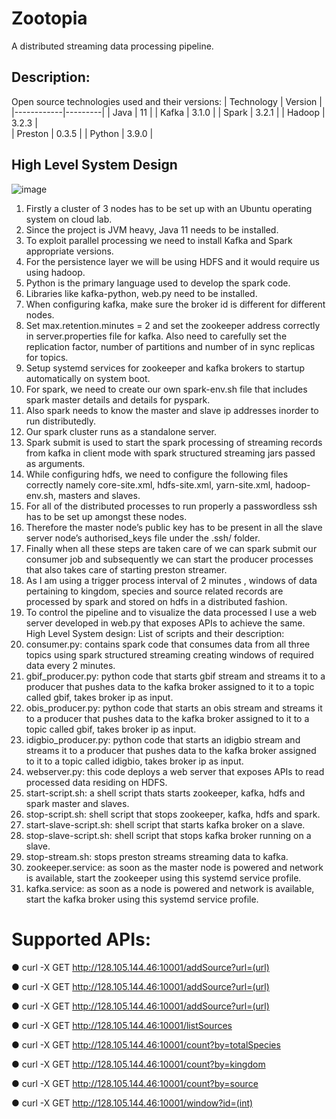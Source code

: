 # Zootopia
A distributed streaming data processing pipeline.

## Description:
Open source technologies used and their versions:
| Technology | Version |
|------------|---------|
| Java       | 11      |
| Kafka      | 3.1.0   |
| Spark      | 3.2.1   |
| Hadoop     | 3.2.3   |    
| Preston    | 0.3.5   |
| Python     | 3.9.0   |

## High Level System Design
![image](https://user-images.githubusercontent.com/19925448/225933206-5e5c0b64-a4f0-4640-be3d-b1f870296689.png)



1. Firstly a cluster of 3 nodes has to be set up with an Ubuntu operating system on cloud lab.
2. Since the project is JVM heavy, Java 11 needs to be installed.
3. To exploit parallel processing we need to install Kafka and Spark appropriate versions.
4. For the persistence layer we will be using HDFS and it would require us using hadoop.
5. Python is the primary language used to develop the spark code.
6. Libraries like kafka-python, web.py need to be installed.
7. When configuring kafka, make sure the broker id is different for different nodes.
8. Set max.retention.minutes = 2 and set the zookeeper address correctly in server.properties file for kafka. Also need to carefully set the replication factor, number of partitions and number of in sync replicas for topics.
9. Setup systemd services for zookeeper and kafka brokers to startup automatically on
system boot.
10. For spark, we need to create our own spark-env.sh file that includes spark master
details and details for pyspark.
11. Also spark needs to know the master and slave ip addresses inorder to run
distributedly.
12. Our spark cluster runs as a standalone server.
13. Spark submit is used to start the spark processing of streaming records from kafka in
client mode with spark structured streaming jars passed as arguments.
14. While configuring hdfs, we need to configure the following files correctly namely
core-site.xml, hdfs-site.xml, yarn-site.xml, hadoop-env.sh, masters and slaves.
15. For all of the distributed processes to run properly a passwordless ssh has to be set up
amongst these nodes.
16. Therefore the master node’s public key has to be present in all the slave server node’s
authorised_keys file under the .ssh/ folder.
17. Finally when all these steps are taken care of we can spark submit our consumer job
and subsequently we can start the producer processes that also takes care of starting
preston streamer.
18. As I am using a trigger process interval of 2 minutes , windows of data pertaining to
kingdom, species and source related records are processed by spark and stored on hdfs
in a distributed fashion.
19. To control the pipeline and to visualize the data processed I use a web server
developed in web.py that exposes APIs to achieve the same.
High Level System design:
List of scripts and their description:
20. consumer.py: contains spark code that consumes data from all three topics using spark
structured streaming creating windows of required data every 2 minutes.
21. gbif_producer.py: python code that starts gbif stream and streams it to a producer that
pushes data to the kafka broker assigned to it to a topic called gbif, takes broker ip as
input.
22. obis_producer.py: python code that starts an obis stream and streams it to a producer
that pushes data to the kafka broker assigned to it to a topic called gbif, takes broker ip
as input.
23. idigbio_producer.py: python code that starts an idigbio stream and streams it to a
producer that pushes data to the kafka broker assigned to it to a topic called idigbio,
takes broker ip as input.
24. webserver.py: this code deploys a web server that exposes APIs to read processed
data residing on HDFS.
25. start-script.sh: a shell script thats starts zookeeper, kafka, hdfs and spark master and
slaves.
26. stop-script.sh: shell script that stops zookeeper, kafka, hdfs and spark.
27. start-slave-script.sh: shell script that starts kafka broker on a slave.
28. stop-slave-script.sh: shell script that stops kafka broker running on a slave.
29. stop-stream.sh: stops preston streams streaming data to kafka.
30. zookeeper.service: as soon as the master node is powered and network is available,
start the zookeeper using this systemd service profile.
31. kafka.service: as soon as a node is powered and network is available, start the kafka
broker using this systemd service profile.

# Supported APIs:
● curl -X GET http://128.105.144.46:10001/addSource?url=(url)
  
● curl -X GET http://128.105.144.46:10001/addSource?url=(url)
  
● curl -X GET http://128.105.144.46:10001/addSource?url=(url)
  
● curl -X GET http://128.105.144.46:10001/listSources
  
● curl -X GET http://128.105.144.46:10001/count?by=totalSpecies
  
● curl -X GET http://128.105.144.46:10001/count?by=kingdom
  
● curl -X GET http://128.105.144.46:10001/count?by=source
  
● curl -X GET http://128.105.144.46:10001/window?id=(int)
